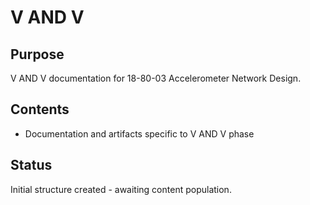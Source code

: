 # V AND V

## Purpose
V AND V documentation for 18-80-03 Accelerometer Network Design.

## Contents
- Documentation and artifacts specific to V AND V phase

## Status
Initial structure created - awaiting content population.
